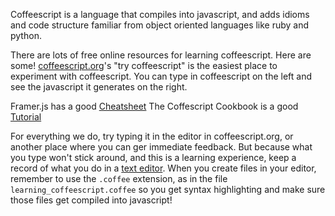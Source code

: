 Coffeescript is a language that compiles into javascript, and adds idioms and code structure familiar from object oriented languages like ruby and python.

There are lots of free online resources for learning coffeescript. Here are some!
[coffeescript.org](coffescript.org)'s "try coffeescript" is the easiest place to experiment with coffeescript.
You can type in coffeescript on the left and see the javascript it generates on the right.


Framer.js has a good [Cheatsheet](http://framerjs.com/learn.html#coffeescript)
The Coffescript Cookbook is a good [Tutorial](http://coffeescriptcookbook.com/chapters/regular_expressions/replacing-substrings)

For everything we do, try typing it in the editor in coffeescript.org, or another place where you can ger immediate feedback. But because what you type won't stick around, and this is a learning experience, keep a record of what you do in a [text editor](https://atom.io/).
When you create files in your editor, remember to use the `.coffee` extension, as in the file `learning_coffeescript.coffee` so you get syntax highlighting and make sure those files get compiled into javascript!
